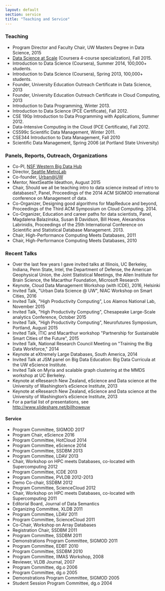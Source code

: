 ```yaml
---
layout: default
section: service
title: "Teaching and Service"
---
```


### Teaching

* Program Director and Faculty Chair, UW Masters Degree in Data Science, 2015
* [Data Science at Scale](https://www.coursera.org/specializations/data-science) (Coursera 4-course specialization), Fall 2015.
* Introduction to Data Science (Coursera), Summer 2014, 100,000+ students.
* Introduction to Data Science (Coursera), Spring 2013, 100,000+ students.
* Founder, University Education Outreach Certificate in Data Science, 2013
* Founder, University Education Outreach Certificate in Cloud Computing, 2013
* Introduction to Data Programming, Winter 2013.
* Introduction to Data Science (PCE Certificate), Fall 2012.
* CSE 190p Introduction to Data Programming with Applications, Summer 2012.
* Data-Intensive Computing in the Cloud (PCE Certificate), Fall 2012.
* CS599c Scientific Data Management, Winter 2011.
* CSE344 Introduction to Data Management, Fall 2010
* Scientific Data Management, Spring 2006 (at Portland State University)

### Panels, Reports, Outreach, Organizations
* Co-PI, [NSF Western Big Data Hub](http://westbigdatahub.org/)
* Director, [Seattle MetroLab](http://metrolab.uw.edu/)
* Co-founder, [Urban@UW](http://urban.uw.edu)
* Mentor, NextSeattle Ideathon, August 2015
* Chair, Should we all be teaching intro to data science instead of intro to databases?, Panel, Proceedings of the 2014 ACM SIGMOD international conference on Management of data.
* Co-Organizer, Designing good algorithms for MapReduce and beyond, Proceedings of the Third ACM Symposium on Cloud Computing. 2014.
* Co-Organizer, Education and career paths for data scientists, Panel, Magdalena Balazinska, Susan B Davidson, Bill Howe, Alexandros Labrinidis, Proceedings of the 25th International Conference on Scientific and Statistical
Database Management. 2013.
* Chair, High-Performance Computing Meets Databases, 2011
* Chair, High-Performance Computing Meets Databases, 2010

### Recent Talks 
* Over the last few years I gave invited talks at Illinois, UC Berkeley, Indiana,
Penn State, Intel, the Department of Defense, the American Geophysical
Union, the Joint Statistical Meetings, the Allen Institute for Brain Science,
the Macarthur Foundation, Microsoft Research
* Keynote, Cloud Data Management Workshop (with ICDE), 2016, Helsinki
* Invited Talk, "Urban Data Science @ UW", NIAC Workshop on Smart Cities, 2016
* Invited Talk, "High Productivity Computing", Los Alamos National Lab, November 2015
* Invited Talk, "High Productivity Computing", Chesapeake Large-Scale analytics Conference, October 2015
* Invited Talk, "High Productivity Computing", Neurofutures Symposium, Portland, August 2015
* Invited Talk, ITIC and Macarthur workshop "Partnership for Sustainable
Smart Cities of the Future", 2015
* Invited Talk, National Research Council Meeting on "Training the Big Data
Workforce," 2014
* Keynote at eXtremely Large Databases, South America, 2014
* Invited Talk at JSM panel on Big Data Education: Big Data Curricula at the
UW eScience Institute.
* Invited Talk on Myria and scalable graph clustering at the MMDS workshop at UC Berkeley.
* Keynote at eResearch New Zealand, eScience and Data science at the University of Washington’s eScience Institute, 2013
* Keynote at eResearch New Zealand, eScience and Data science at the University of Washington’s eScience Institute, 2013
* For a partial list of presentations, see http://www.slideshare.net/billhoweuw

#### Service

* Program Committee, SIGMOD 2017
* Program Chair, eScience 2016
* Program Committee, HotCloud 2014
* Program Committee, eScience 2014
* Program Committee, SSDBM 2013
* Program Committee, LDAV 2013
* Chair, Workshop on HPC meets Databases, co-located with Supercomputing 2012
* Program Committee, ICDE 2013
* Program Committee, PVLDB 2012-2013
* Demo Co-chair, SSDBM 2012
* Program Committee, ScienceCloud 2012
* Chair, Workshop on HPC meets Databases, co-located with Supercomputing 2011
* Editorial Board, Journal of Data Semantics
* Organizing Committee, XLDB 2011
* Program Committee, LDAV 2011
* Program Committee, ScienceCloud 2011
* Co-Chair, Workshop on Array Databases
* Registration Chair, SSDBM 2011
* Program Committee, SSDBM 2011
* Demonstrations Program Committee, SIGMOD 2011
* Program Committee, EDBT 2010
* Program Committee, SSDBM 2010
* Program Committee, IIMAS Workshop, 2008
* Reviewer, VLDB Journal, 2007
* Program Committee, dg.o 2006
* Program Committee, dg.o 2005
* Demonstrations Program Committee, SIGMOD 2005
* Student Session Program Committee, dg.o 2004

